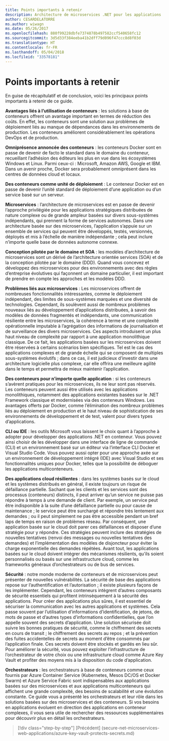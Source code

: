 ```yaml
---
title: Points importants à retenir
description: Architecture de microservices .NET pour les applications .NET en conteneur | Points importants à retenir
author: CESARDELATORRE
ms.author: wiwagn
ms.date: 05/26/2017
ms.openlocfilehash: 880f99228dbfe7374878b497582ccf540658fc12
ms.sourcegitcommit: 3d5d33f384eeba41b2dff79d096f47ccc8d8f03d
ms.translationtype: HT
ms.contentlocale: fr-FR
ms.lasthandoff: 05/04/2018
ms.locfileid: "33578181"
---
```

# <a name="key-takeaways"></a>Points importants à retenir

En guise de récapitulatif et de conclusion, voici les principaux points importants à retenir de ce guide.

**Avantages liés à l’utilisation de conteneurs** : les solutions à base de conteneurs offrent un avantage important en termes de réduction des coûts. En effet, les conteneurs sont une solution aux problèmes de déploiement liés au manque de dépendances dans les environnements de production. Les conteneurs améliorent considérablement les opérations DevOps et de production.

**Omniprésence annoncée des conteneurs** : les conteneurs Docker sont en passe de devenir de facto le standard dans le domaine du conteneur, recueillant l’adhésion des éditeurs les plus en vue dans les écosystèmes Windows et Linux. Parmi ceux-ci : Microsoft, Amazon AWS, Google et IBM. Dans un avenir proche, Docker sera probablement omniprésent dans les centres de données cloud et locaux.

**Des conteneurs comme unité de déploiement** : Le conteneur Docker est en passe de devenir l’unité standard de déploiement d’une application ou d’un service basé sur un serveur.

**Microservices** : l’architecture de microservices est en passe de devenir l’approche privilégiée pour les applications stratégiques distribuées de nature complexe ou de grande ampleur basées sur divers sous-systèmes indépendants, qui prennent la forme de services autonomes. Dans une architecture basée sur des microservices, l’application s’appuie sur un ensemble de services qui peuvent être développés, testés, versionnés, déployés et mis à l’échelle de manière indépendante ; cela peut inclure n’importe quelle base de données autonome connexe.

**Conception pilotée par le domaine et SOA** : les modèles d’architecture de microservices sont un dérivé de l’architecture orientée services (SOA) et de la conception pilotée par le domaine (DDD). Quand vous concevez et développez des microservices pour des environnements avec des règles d’entreprise évolutives qui façonnent un domaine particulier, il est important de prendre en compte les approches et les modèles DDD.

**Problèmes liés aux microservices** : Les microservices offrent de nombreuses fonctionnalités intéressantes, comme le déploiement indépendant, des limites de sous-systèmes marquées et une diversité de technologies. Cependant, ils soulèvent aussi de nombreux problèmes nouveaux liés au développement d’applications distribuées, à savoir des modèles de données fragmentés et indépendants, une communication résiliente entre les microservices, la cohérence à terme et une complexité opérationnelle imputable à l’agrégation des informations de journalisation et de surveillance des divers microservices. Ces aspects introduisent un plus haut niveau de complexité par rapport à une application monolithique classique. De ce fait, les applications basées sur les microservices doivent être réservées à certains scénarios bien spécifiques. Tel est le cas des applications complexes et de grande échelle qui se composent de multiples sous-systèmes évolutifs ; dans ce cas, il est judicieux d’investir dans une architecture logicielle plus complexe, car elle offrira une meilleure agilité dans le temps et permettra de mieux maintenir l’application.

**Des conteneurs pour n’importe quelle application** : si les conteneurs s’avèrent pratiques pour les microservices, ils ne leur sont pas réservés. Les conteneurs peuvent aussi être utilisés avec les applications monolithiques, notamment des applications existantes basées sur le .NET Framework classique et modernisées via des conteneurs Windows. Les avantages offerts par Docker, comme l’élimination des nombreux problèmes liés au déploiement en production et le haut niveau de sophistication de ses environnements de développement et de test, valent pour divers types d’applications.

**CLI ou IDE** : les outils Microsoft vous laissent le choix quant à l’approche à adopter pour développer des applications .NET en conteneur. Vous pouvez ainsi choisir de les développer dans une interface de ligne de commande (CLI) et un environnement basé sur un éditeur via l’interface CLI Docker et Visual Studio Code. Vous pouvez aussi opter pour une approche axée sur un environnement de développement intégré (IDE) avec Visual Studio et ses fonctionnalités uniques pour Docker, telles que la possibilité de déboguer les applications multiconteneurs.

**Des applications cloud résilientes** : dans les systèmes basés sur le cloud et les systèmes distribués en général, il existe toujours un risque de défaillance partielle. Sachant que les clients et les services sont des processus (conteneurs) distincts, il peut arriver qu’un service ne puisse pas répondre à temps à une demande de client. Par exemple, un service peut être indisponible à la suite d’une défaillance partielle ou pour cause de maintenance ; le service peut être surchargé et répondre très lentement aux demandes ; ou il peut simplement ne pas être accessible pendant un bref laps de temps en raison de problèmes réseau. Par conséquent, une application basée sur le cloud doit parer ces défaillances et disposer d’une stratégie pour y répondre. Ces stratégies peuvent inclure des stratégies de nouvelles tentatives (renvoi des messages ou nouvelles tentatives des demandes) et l’implémentation des modèles de disjoncteur pour éviter la charge exponentielle des demandes répétées. Avant tout, les applications basées sur le cloud doivent intégrer des mécanismes résilients, qu’ils soient personnalisés ou basés sur une infrastructure cloud, comme les frameworks généraux d’orchestrateurs ou de bus de services.

**Sécurité** : notre monde moderne de conteneurs et de microservices peut présenter de nouvelles vulnérabilités. La sécurité de base des applications repose sur l’authentification et l’autorisation ; il existe plusieurs façons de les implémenter. Cependant, les conteneurs intègrent d’autres composants de sécurité essentiels qui profitent intrinsèquement à la sécurité des applications. Pour créer des applications plus sûres, il est essentiel de sécuriser la communication avec les autres applications et systèmes. Cela passe souvent par l’utilisation d’informations d’identification, de jetons, de mots de passe et d’autres types d’informations confidentielles, que l’on appelle souvent des secrets d’application. Une solution sécurisée doit suivre les bonnes pratiques de sécurité, comme le chiffrement des secrets en cours de transit ; le chiffrement des secrets au repos ; et la prévention des fuites accidentelles de secrets au moment d’être consommés par l’application finale. Ces secrets doivent être stockés et gardés en lieu sûr. Pour améliorer la sécurité, vous pouvez exploiter l’infrastructure de l’orchestrateur de votre choix ou une infrastructure cloud comme Azure Key Vault et profiter des moyens mis à la disposition du code d’application.

**Orchestrateurs** : les orchestrateurs à base de conteneurs comme ceux fournis par Azure Container Service (Kubernetes, Mesos DC/OS et Docker Swarm) et Azure Service Fabric sont indispensables aux applications basées sur des microservices et aux applications multiconteneurs qui affichent une grande complexité, des besoins de scalabilité et une évolution constante. Ce guide vous a présenté les orchestrateurs et leur rôle dans les solutions basées sur des microservices et des conteneurs. Si vos besoins en applications évoluent en direction des applications en conteneur complexes, il vous sera utile de rechercher des ressources supplémentaires pour découvrir plus en détail les orchestrateurs.

>[!div class="step-by-step"]
[Précédent] (secure-net-microservices-web-applications/azure-key-vault-protects-secrets.md)
